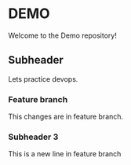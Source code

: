 # DEMO

Welcome to the Demo repository!


## Subheader

Lets practice devops.

### Feature branch 

This changes are in feature branch.

### Subheader 3
This is a new line in feature branch